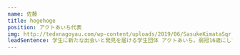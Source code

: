 ```yaml
---
name: 佐藤
title: hogehoge
position: アクトあいち代表
img: http://tedxnagoyau.com/wp-content/uploads/2019/06/SasukeKimataSqr.png
leadSentence: 学生に新たな出会いと発見を届ける学生団体 アクトあいち。弱冠16歳にして、その代表を務めている。まだ見ぬ世界へ一歩踏み出そうとする1人の若者が、名古屋の地で、ある”思い”を語る。
---
```


